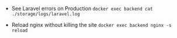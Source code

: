 * See Laravel errors on Production
`docker exec backend cat ./storage/logs/laravel.log`

* Reload nginx without killing the site
`docker exec backend nginx -s reload`